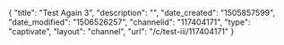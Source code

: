 {
    "title": "Test Again 3",
    "description": "",
    "date_created": "1505857599",
    "date_modified": "1506526257",
    "channelid": "117404171",
    "type": "captivate",
    "layout": "channel",
    "url": "\/c\/test-iii\/117404171"
}
